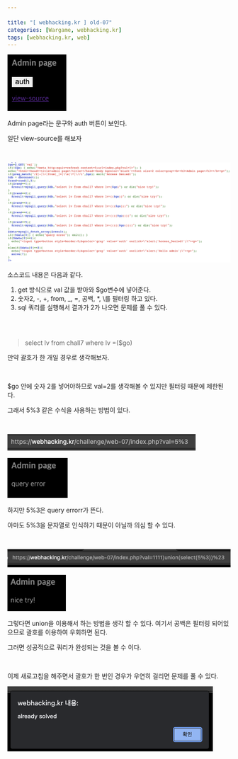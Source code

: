 ```yaml
---

title: "[ webhacking.kr ] old-07"
categories: [Wargame, webhacking.kr]
tags: [webhacking.kr, web]
---
```


![image-20230705224513074](/assets/images/2023-07-05-old-07/image-20230705224513074.png)

Admin page라는 문구와 auth 버튼이 보인다.

일단 view-source를 해보자

<br>

![image-20230705224607839](/assets/images/2023-07-05-old-07/image-20230705224607839.png)

소스코드 내용은 다음과 같다.

1. get 방식으로 val 값을 받아와 $go변수에 넣어준다.
2. 숫자2, -, +, from, _, =, 공백, *, \를 필터링 하고 있다.
3. sql 쿼리를 실행해서 결과가 2가 나오면 문제를 풀 수 있다.

<br>

<br>

> select lv from chall7 where lv =($go)

만약 괄호가 한 개일 경우로 생각해보자.

<br>

$go 안에 숫자 2를 넣어야하므로 val=2를 생각해볼 수 있지만 필터링 때문에 제한된다.

그래서 5%3 같은 수식을 사용하는 방법이 있다.

<br>

![image-20230706000552495](/assets/images/2023-07-05-old-07/image-20230706000552495.png)

![image-20230706000456875](/assets/images/2023-07-05-old-07/image-20230706000456875.png)

하지만 5%3은 query errorr가 뜬다.

아마도 5%3을 문자열로 인식하기 때문이 아닐까 의심 할 수 있다.

<br>

![image-20230706000633277](/assets/images/2023-07-05-old-07/image-20230706000633277.png)

![image-20230706000644908](/assets/images/2023-07-05-old-07/image-20230706000644908.png)

그렇다면 union을 이용해서 하는 방법을 생각 할 수 있다. 여기서 공백은 필터링 되어있으므로 괄호를 이용하여 우회하면 된다.

그러면 성공적으로 쿼리가 완성되는 것을 볼 수 이다.

<br>

이제 새로고침을 해주면서 괄호가 한 번인 경우가 우연히 걸리면 문제를 풀 수 있다.

![image-20230706000825004](/assets/images/2023-07-05-old-07/image-20230706000825004.png)
